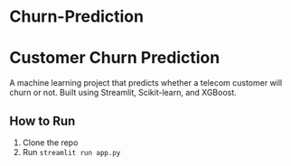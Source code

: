 # Churn-Prediction
# Customer Churn Prediction 

A machine learning project that predicts whether a telecom customer will churn or not. Built using Streamlit, Scikit-learn, and XGBoost.

## How to Run
1. Clone the repo
2. Run `streamlit run app.py`
